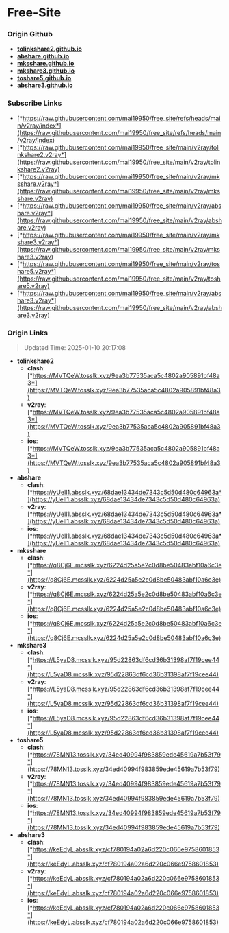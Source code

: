 # Free-Site

### Origin Github

- [**tolinkshare2.github.io**](https://github.com/tolinkshare2/tolinkshare2.github.io)
- [**abshare.github.io**](https://github.com/abshare/abshare.github.io)
- [**mksshare.github.io**](https://github.com/mksshare/mksshare.github.io)
- [**mkshare3.github.io**](https://github.com/mkshare3/mkshare3.github.io)
- [**toshare5.github.io**](https://github.com/toshare5/toshare5.github.io)
- [**abshare3.github.io**](https://github.com/abshare3/abshare3.github.io)

### Subscribe Links

- [*https://raw.githubusercontent.com/mai19950/free_site/refs/heads/main/v2ray/index*](https://raw.githubusercontent.com/mai19950/free_site/refs/heads/main/v2ray/index)
- [*https://raw.githubusercontent.com/mai19950/free_site/main/v2ray/tolinkshare2.v2ray*](https://raw.githubusercontent.com/mai19950/free_site/main/v2ray/tolinkshare2.v2ray)
- [*https://raw.githubusercontent.com/mai19950/free_site/main/v2ray/mksshare.v2ray*](https://raw.githubusercontent.com/mai19950/free_site/main/v2ray/mksshare.v2ray)
- [*https://raw.githubusercontent.com/mai19950/free_site/main/v2ray/abshare.v2ray*](https://raw.githubusercontent.com/mai19950/free_site/main/v2ray/abshare.v2ray)
- [*https://raw.githubusercontent.com/mai19950/free_site/main/v2ray/mkshare3.v2ray*](https://raw.githubusercontent.com/mai19950/free_site/main/v2ray/mkshare3.v2ray)
- [*https://raw.githubusercontent.com/mai19950/free_site/main/v2ray/toshare5.v2ray*](https://raw.githubusercontent.com/mai19950/free_site/main/v2ray/toshare5.v2ray)
- [*https://raw.githubusercontent.com/mai19950/free_site/main/v2ray/abshare3.v2ray*](https://raw.githubusercontent.com/mai19950/free_site/main/v2ray/abshare3.v2ray)

### Origin Links

> Updated Time: 2025-01-10 20:17:08

- **tolinkshare2**
  - **clash**: [*https://MVTQeW.tosslk.xyz/9ea3b77535aca5c4802a905891bf48a3*](https://MVTQeW.tosslk.xyz/9ea3b77535aca5c4802a905891bf48a3)
  - **v2ray**: [*https://MVTQeW.tosslk.xyz/9ea3b77535aca5c4802a905891bf48a3*](https://MVTQeW.tosslk.xyz/9ea3b77535aca5c4802a905891bf48a3)
  - **ios**: [*https://MVTQeW.tosslk.xyz/9ea3b77535aca5c4802a905891bf48a3*](https://MVTQeW.tosslk.xyz/9ea3b77535aca5c4802a905891bf48a3)
- **abshare**
  - **clash**: [*https://yUelI1.absslk.xyz/68dae13434de7343c5d50d480c64963a*](https://yUelI1.absslk.xyz/68dae13434de7343c5d50d480c64963a)
  - **v2ray**: [*https://yUelI1.absslk.xyz/68dae13434de7343c5d50d480c64963a*](https://yUelI1.absslk.xyz/68dae13434de7343c5d50d480c64963a)
  - **ios**: [*https://yUelI1.absslk.xyz/68dae13434de7343c5d50d480c64963a*](https://yUelI1.absslk.xyz/68dae13434de7343c5d50d480c64963a)
- **mksshare**
  - **clash**: [*https://q8Cj6E.mcsslk.xyz/6224d25a5e2c0d8be50483abf10a6c3e*](https://q8Cj6E.mcsslk.xyz/6224d25a5e2c0d8be50483abf10a6c3e)
  - **v2ray**: [*https://q8Cj6E.mcsslk.xyz/6224d25a5e2c0d8be50483abf10a6c3e*](https://q8Cj6E.mcsslk.xyz/6224d25a5e2c0d8be50483abf10a6c3e)
  - **ios**: [*https://q8Cj6E.mcsslk.xyz/6224d25a5e2c0d8be50483abf10a6c3e*](https://q8Cj6E.mcsslk.xyz/6224d25a5e2c0d8be50483abf10a6c3e)
- **mkshare3**
  - **clash**: [*https://L5yaD8.mcsslk.xyz/95d22863df6cd36b31398af7f19cee44*](https://L5yaD8.mcsslk.xyz/95d22863df6cd36b31398af7f19cee44)
  - **v2ray**: [*https://L5yaD8.mcsslk.xyz/95d22863df6cd36b31398af7f19cee44*](https://L5yaD8.mcsslk.xyz/95d22863df6cd36b31398af7f19cee44)
  - **ios**: [*https://L5yaD8.mcsslk.xyz/95d22863df6cd36b31398af7f19cee44*](https://L5yaD8.mcsslk.xyz/95d22863df6cd36b31398af7f19cee44)
- **toshare5**
  - **clash**: [*https://78MN13.tosslk.xyz/34ed40994f983859ede45619a7b53f79*](https://78MN13.tosslk.xyz/34ed40994f983859ede45619a7b53f79)
  - **v2ray**: [*https://78MN13.tosslk.xyz/34ed40994f983859ede45619a7b53f79*](https://78MN13.tosslk.xyz/34ed40994f983859ede45619a7b53f79)
  - **ios**: [*https://78MN13.tosslk.xyz/34ed40994f983859ede45619a7b53f79*](https://78MN13.tosslk.xyz/34ed40994f983859ede45619a7b53f79)
- **abshare3**
  - **clash**: [*https://keEdyL.absslk.xyz/cf780194a02a6d220c066e9758601853*](https://keEdyL.absslk.xyz/cf780194a02a6d220c066e9758601853)
  - **v2ray**: [*https://keEdyL.absslk.xyz/cf780194a02a6d220c066e9758601853*](https://keEdyL.absslk.xyz/cf780194a02a6d220c066e9758601853)
  - **ios**: [*https://keEdyL.absslk.xyz/cf780194a02a6d220c066e9758601853*](https://keEdyL.absslk.xyz/cf780194a02a6d220c066e9758601853)
